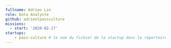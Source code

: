 ```yaml
---
fullname: Adrien Lin
role: Data Analyste
github: adrienlpassculture 
missions:
  - start: '2020-02-17'
startups: 
    - pass-culture # le nom du fichier de la startup dans le répertoire /content/_startups/ sans l'extension .md
---
```


